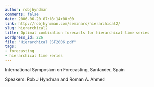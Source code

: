 ```yaml
---
author: robjhyndman
comments: false
date: 2006-06-20 07:08:14+00:00
link: http://robjhyndman.com/seminars/hierarchical2/
slug: hierarchical2
title: Optimal combination forecasts for hierarchical time series
wordpress_id: 226
file: "Hierarchical ISF2006.pdf"
tags:
- forecasting
- hierarchical time series
---
```


International Symposium on Forecasting, Santander, Spain

Speakers: Rob&nbsp;J&nbsp;Hyndman and Roman A. Ahmed

